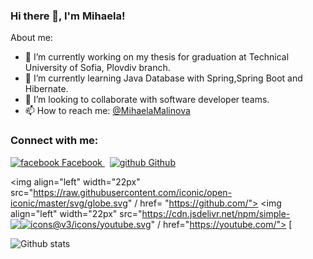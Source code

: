 ### Hi there 👋, I'm Mihaela!

About me:

- 🔭 I’m currently working on my thesis for graduation at Technical University of Sofia, Plovdiv branch.
- 🌱 I’m currently learning Java Database with Spring,Spring Boot and Hibernate.
- 👯 I’m looking to collaborate with software developer teams.
- 📫 How to reach me: <a href="https://www.linkedin.com/in/mihaela-malinova-72352319a/">@MihaelaMalinova</a> 

### Connect with me:
<p>
  <a href="https://www.facebook.com/[removed]" rel="nofollow noreferrer">
    <img src="https://www.facebook.com/mihaela.malinova.98/" alt="facebook"> Facebook 
  </a> &nbsp; 
  <a href="https://github.com/[removed]" rel="nofollow noreferrer">
    <img src="https://i.stack.imgur.com/tskMh.png" alt="github"> Github
  </a>
</p>

<img align="left" width="22px" src="https://raw.githubusercontent.com/iconic/open-iconic/master/svg/globe.svg" / href= "https://github.com/">
<img align="left" width="22px" src="https://cdn.jsdelivr.net/npm/simple-icons@v3/icons/youtube.svg" / href="https://youtube.com/">
<img align="left" src="https://cdn.jsdelivr.net/npm/simple-icons@v3/icons/twitter.svg" href="https://twitter.com/"/>
[<img align="left" src="https://cdn.jsdelivr.net/npm/simple-icons@v3/icons/linkedin.svg" href= "https://www.linkedin.com/in/"/>

![Github stats](https://github-readme-stats.vercel.app/api?username=mmalinova&theme=midnight-purple&show_icons=true&count_private=true)
<!--
**mmalinova/mmalinova** is a ✨ _special_ ✨ repository because its `README.md` (this file) appears on your GitHub profile.

- 🤔 I’m looking for help with ...
- 💬 Ask me about ...
- 😄 Pronouns: ...
- ⚡ Fun fact: ...
-->
